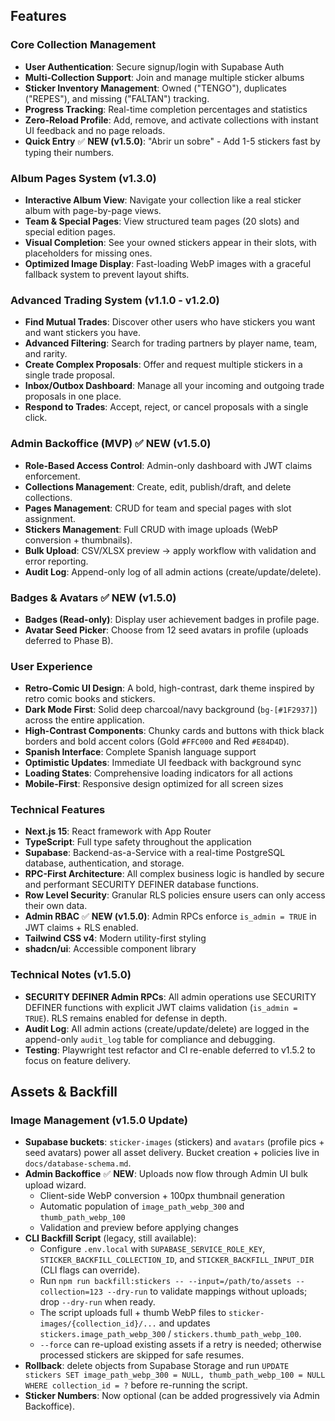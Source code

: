## Features

### Core Collection Management

- **User Authentication**: Secure signup/login with Supabase Auth
- **Multi-Collection Support**: Join and manage multiple sticker albums
- **Sticker Inventory Management**: Owned ("TENGO"), duplicates ("REPES"), and missing ("FALTAN") tracking.
- **Progress Tracking**: Real-time completion percentages and statistics
- **Zero-Reload Profile**: Add, remove, and activate collections with instant UI feedback and no page reloads.
- **Quick Entry** ✅ **NEW (v1.5.0)**: "Abrir un sobre" - Add 1-5 stickers fast by typing their numbers.

### Album Pages System (v1.3.0)

- **Interactive Album View**: Navigate your collection like a real sticker album with page-by-page views.
- **Team & Special Pages**: View structured team pages (20 slots) and special edition pages.
- **Visual Completion**: See your owned stickers appear in their slots, with placeholders for missing ones.
- **Optimized Image Display**: Fast-loading WebP images with a graceful fallback system to prevent layout shifts.

### Advanced Trading System (v1.1.0 - v1.2.0)

- **Find Mutual Trades**: Discover other users who have stickers you want and want stickers you have.
- **Advanced Filtering**: Search for trading partners by player name, team, and rarity.
- **Create Complex Proposals**: Offer and request multiple stickers in a single trade proposal.
- **Inbox/Outbox Dashboard**: Manage all your incoming and outgoing trade proposals in one place.
- **Respond to Trades**: Accept, reject, or cancel proposals with a single click.

### Admin Backoffice (MVP) ✅ **NEW (v1.5.0)**

- **Role-Based Access Control**: Admin-only dashboard with JWT claims enforcement.
- **Collections Management**: Create, edit, publish/draft, and delete collections.
- **Pages Management**: CRUD for team and special pages with slot assignment.
- **Stickers Management**: Full CRUD with image uploads (WebP conversion + thumbnails).
- **Bulk Upload**: CSV/XLSX preview → apply workflow with validation and error reporting.
- **Audit Log**: Append-only log of all admin actions (create/update/delete).

### Badges & Avatars ✅ **NEW (v1.5.0)**

- **Badges (Read-only)**: Display user achievement badges in profile page.
- **Avatar Seed Picker**: Choose from 12 seed avatars in profile (uploads deferred to Phase B).

### User Experience

- **Retro-Comic UI Design**: A bold, high-contrast, dark theme inspired by retro comic books and stickers.
- **Dark Mode First**: Solid deep charcoal/navy background (`bg-[#1F2937]`) across the entire application.
- **High-Contrast Components**: Chunky cards and buttons with thick black borders and bold accent colors (Gold `#FFC000` and Red `#E84D4D`).
- **Spanish Interface**: Complete Spanish language support
- **Optimistic Updates**: Immediate UI feedback with background sync
- **Loading States**: Comprehensive loading indicators for all actions
- **Mobile-First**: Responsive design optimized for all screen sizes

### Technical Features

- **Next.js 15**: React framework with App Router
- **TypeScript**: Full type safety throughout the application
- **Supabase**: Backend-as-a-Service with a real-time PostgreSQL database, authentication, and storage.
- **RPC-First Architecture**: All complex business logic is handled by secure and performant SECURITY DEFINER database functions.
- **Row Level Security**: Granular RLS policies ensure users can only access their own data.
- **Admin RBAC** ✅ **NEW (v1.5.0)**: Admin RPCs enforce `is_admin = TRUE` in JWT claims + RLS enabled.
- **Tailwind CSS v4**: Modern utility-first styling
- **shadcn/ui**: Accessible component library

### Technical Notes (v1.5.0)

- **SECURITY DEFINER Admin RPCs**: All admin operations use SECURITY DEFINER functions with explicit JWT claims validation (`is_admin = TRUE`). RLS remains enabled for defense in depth.
- **Audit Log**: All admin actions (create/update/delete) are logged in the append-only `audit_log` table for compliance and debugging.
- **Testing**: Playwright test refactor and CI re-enable deferred to v1.5.2 to focus on feature delivery.

## Assets & Backfill

### Image Management (v1.5.0 Update)

- **Supabase buckets**: `sticker-images` (stickers) and `avatars` (profile pics + seed avatars) power all asset delivery. Bucket creation + policies live in `docs/database-schema.md`.
- **Admin Backoffice** ✅ **NEW**: Uploads now flow through Admin UI bulk upload wizard.
  - Client-side WebP conversion + 100px thumbnail generation
  - Automatic population of `image_path_webp_300` and `thumb_path_webp_100`
  - Validation and preview before applying changes
- **CLI Backfill Script** (legacy, still available):
  - Configure `.env.local` with `SUPABASE_SERVICE_ROLE_KEY`, `STICKER_BACKFILL_COLLECTION_ID`, and `STICKER_BACKFILL_INPUT_DIR` (CLI flags can override).
  - Run `npm run backfill:stickers -- --input=/path/to/assets --collection=123 --dry-run` to validate mappings without uploads; drop `--dry-run` when ready.
  - The script uploads full + thumb WebP files to `sticker-images/{collection_id}/...` and updates `stickers.image_path_webp_300` / `stickers.thumb_path_webp_100`.
  - `--force` can re-upload existing assets if a retry is needed; otherwise processed stickers are skipped for safe resumes.
- **Rollback**: delete objects from Supabase Storage and run `UPDATE stickers SET image_path_webp_300 = NULL, thumb_path_webp_100 = NULL WHERE collection_id = ?` before re-running the script.
- **Sticker Numbers**: Now optional (can be added progressively via Admin Backoffice).
